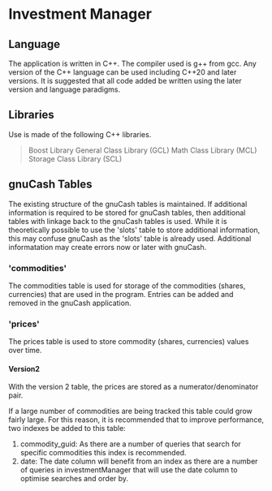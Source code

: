Investment Manager
==================

Language
--------
The application is written in C++. The compiler used is g++ from gcc. Any version of the C++ language can be used including C++20 
and later versions. It is suggested that all code added be written using the later version and language paradigms.

Libraries
---------
Use is made of the following C++ libraries.

> Boost Library
> General Class Library (GCL)
> Math Class Library (MCL)
> Storage Class Library (SCL)

gnuCash Tables
--------------
The existing structure of the gnuCash tables is maintained. If additional information is required to be stored for gnuCash tables,
then additional tables with linkage back to the gnuCash tables is used. While it is theoretically possible to use the 'slots' table
to store additional information, this may confuse gnuCash as the 'slots' table is already used. Additional informatation may create
errors now or later with gnuCash.

### 'commodities'
The commodities table is used for storage of the commodities (shares, currencies) that are used in the program. Entries can be added 
and removed in the gnuCash application. 

### 'prices'
The prices table is used to store commodity (shares, currencies) values over time.

#### Version2
With the version 2 table, the prices are stored as a numerator/denominator pair.

If a large number of commodities are being tracked this table could grow fairly large. For this reason, it is recommended that to 
improve performance, two indexes be added to this table:
1. commodity_guid: As there are a number of queries that search for specific commodities this index is recommended.
2. date: The date column will benefit from an index as there are a number of queries in investmentManager that will use the date 
column to optimise searches and order by.

